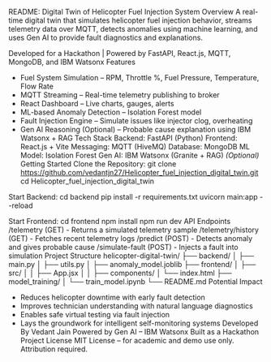 README: Digital Twin of Helicopter Fuel Injection System
Overview
A real-time digital twin that simulates helicopter fuel injection behavior, streams telemetry data over MQTT, detects anomalies using machine learning, and uses Gen AI to provide fault diagnostics and explanations.

Developed for a Hackathon | Powered by FastAPI, React.js, MQTT, MongoDB, and IBM Watsonx
Features
- Fuel System Simulation – RPM, Throttle %, Fuel Pressure, Temperature, Flow Rate
- MQTT Streaming – Real-time telemetry publishing to broker
- React Dashboard – Live charts, gauges, alerts
- ML-based Anomaly Detection – Isolation Forest model
- Fault Injection Engine – Simulate issues like injector clog, overheating
- Gen AI Reasoning (Optional) – Probable cause explanation using IBM Watsonx + RAG
Tech Stack
Backend: FastAPI (Python)
Frontend: React.js + Vite
Messaging: MQTT (HiveMQ)
Database: MongoDB
ML Model: Isolation Forest
Gen AI: IBM Watsonx (Granite + RAG) *(Optional)*
Getting Started
Clone the Repository:
git clone https://github.com/vedantjn27/Helicopter_fuel_injection_digital_twin.git
cd Helicopter_fuel_injection_digital_twin

Start Backend:
cd backend
pip install -r requirements.txt
uvicorn main:app --reload

Start Frontend:
cd frontend
npm install
npm run dev
API Endpoints
/telemetry (GET) - Returns a simulated telemetry sample
/telemetry/history (GET) - Fetches recent telemetry logs
/predict (POST) - Detects anomaly and gives probable cause
/simulate-fault (POST) - Injects a fault into simulation
Project Structure
helicopter-digital-twin/
├── backend/
│   ├── main.py
│   ├── utils.py
│   ├── anomaly_model.joblib
├── frontend/
│   ├── src/
│   │   ├── App.jsx
│   │   ├── components/
│   └── index.html
├── model_training/
│   └── train_model.ipynb
└── README.md
Potential Impact
- Reduces helicopter downtime with early fault detection
- Improves technician understanding with natural language diagnostics
- Enables safe virtual testing via fault injection
- Lays the groundwork for intelligent self-monitoring systems
Developed By
Vedant Jain
Powered by Gen AI – IBM Watsonx
Built as a Hackathon Project
License
MIT License – for academic and demo use only. Attribution required.
